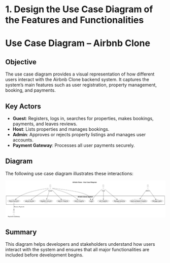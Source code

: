# 1. Design the Use Case Diagram of the Features and Functionalities

# Use Case Diagram – Airbnb Clone

## Objective
The use case diagram provides a visual representation of how different users interact with the Airbnb Clone backend system. It captures the system’s main features such as user registration, property management, booking, and payments.

## Key Actors
- **Guest**: Registers, logs in, searches for properties, makes bookings, payments, and leaves reviews.
- **Host**: Lists properties and manages bookings.
- **Admin**: Approves or rejects property listings and manages user accounts.
- **Payment Gateway**: Processes all user payments securely.

## Diagram
The following use case diagram illustrates these interactions:

![Airbnb Clone Use Case Diagram](./use-case-diagram/usecase-arbnb.png)

## Summary
This diagram helps developers and stakeholders understand how users interact with the system and ensures that all major functionalities are included before development begins.
